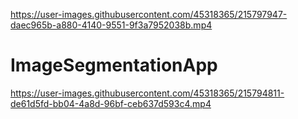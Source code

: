 

https://user-images.githubusercontent.com/45318365/215797947-daec965b-a880-4140-9551-9f3a7952038b.mp4

# ImageSegmentationApp
 


https://user-images.githubusercontent.com/45318365/215794811-de61d5fd-bb04-4a8d-96bf-ceb637d593c4.mp4


